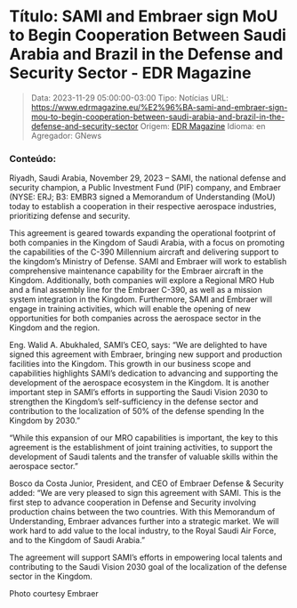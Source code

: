 # Título: SAMI and Embraer sign MoU to Begin Cooperation Between Saudi Arabia and Brazil in the Defense and Security Sector - EDR Magazine

>Data: 2023-11-29 05:00:00-03:00
>Tipo: Notícias
>URL: https://www.edrmagazine.eu/%E2%96%BA-sami-and-embraer-sign-mou-to-begin-cooperation-between-saudi-arabia-and-brazil-in-the-defense-and-security-sector
>Origem: [EDR Magazine](https://www.edrmagazine.eu)
>Idioma: en
>Agregador: GNews

### Conteúdo:

Riyadh, Saudi Arabia, November 29, 2023 – SAMI, the national defense and security champion, a Public Investment Fund (PIF) company, and Embraer (NYSE: ERJ; B3: EMBR3 signed a Memorandum of Understanding (MoU) today to establish a cooperation in their respective aerospace industries, prioritizing defense and security.

This agreement is geared towards expanding the operational footprint of both companies in the Kingdom of Saudi Arabia, with a focus on promoting the capabilities of the C-390 Millennium aircraft and delivering support to the kingdom’s Ministry of Defense. SAMI and Embraer will work to establish comprehensive maintenance capability for the Embraer aircraft in the Kingdom. Additionally, both companies will explore a Regional MRO Hub and a final assembly line for the Embraer C-390, as well as a mission system integration in the Kingdom. Furthermore, SAMI and Embraer will engage in training activities, which will enable the opening of new opportunities for both companies across the aerospace sector in the Kingdom and the region.

Eng. Walid A. Abukhaled, SAMI’s CEO, says: “We are delighted to have signed this agreement with Embraer, bringing new support and production facilities into the Kingdom. This growth in our business scope and capabilities highlights SAMI’s dedication to advancing and supporting the development of the aerospace ecosystem in the Kingdom. It is another important step in SAMI’s efforts in supporting the Saudi Vision 2030 to strengthen the Kingdom’s self-sufficiency in the defense sector and contribution to the localization of 50% of the defense spending In the Kingdom by 2030.”

“While this expansion of our MRO capabilities is important, the key to this agreement is the establishment of joint training activities, to support the development of Saudi talents and the transfer of valuable skills within the aerospace sector.”

Bosco da Costa Junior, President, and CEO of Embraer Defense & Security added: “We are very pleased to sign this agreement with SAMI. This is the first step to advance cooperation in Defense and Security involving production chains between the two countries. With this Memorandum of Understanding, Embraer advances further into a strategic market. We will work hard to add value to the local industry, to the Royal Saudi Air Force, and to the Kingdom of Saudi Arabia.”

The agreement will support SAMI’s efforts in empowering local talents and contributing to the Saudi Vision 2030 goal of the localization of the defense sector in the Kingdom.

Photo courtesy Embraer
